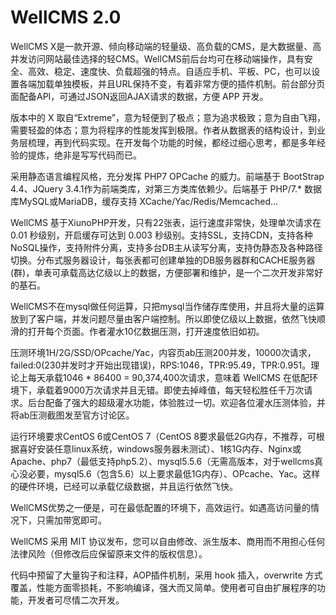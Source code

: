 # WellCMS 2.0

WellCMS X是一款开源、倾向移动端的轻量级、高负载的CMS，是大数据量、高并发访问网站最佳选择的轻CMS。WellCMS前后台均可在移动端操作，具有安全、高效、稳定、速度快、负载超强的特点。自适应手机、平板、PC，也可以设置各端加载单独模板，并且URL保持不变，有着非常方便的插件机制。前台部分页面配备API，可通过JSON返回AJAX请求的数据，方便 APP 开发。

版本中的 X 取自“Extreme”，意为轻便到了极点；意为追求极致；意为自由飞翔，需要轻盈的体态；意为将程序的性能发挥到极限。作者从数据表的结构设计，到业务层梳理，再到代码实现。在开发每个功能的时候，都经过细心思考，都是多年经验的提炼，绝非是写写代码而已。

采用静态语言编程风格，充分发挥 PHP7 OPCache 的威力。前端基于 BootStrap 4.4、JQuery 3.4.1作为前端类库，对第三方类库依赖少。后端基于 PHP/7.* 数据库MySQL或MariaDB，缓存支持 XCache/Yac/Redis/Memcached...

WellCMS 基于XiunoPHP开发，只有22张表，运行速度非常快，处理单次请求在 0.01 秒级别，开启缓存可达到 0.003 秒级别。支持SSL，支持CDN，支持各种NoSQL操作，支持附件分离，支持多台DB主从读写分离，支持伪静态及各种路径切换。分布式服务器设计，每张表都可创建单独的DB服务器群和CACHE服务器(群)，单表可承载高达亿级以上的数据，方便部署和维护，是一个二次开发非常好的基石。

WellCMS不在mysql做任何运算，只把mysql当作储存库使用，并且将大量的运算放到了客户端，并发问题尽量由客户端控制。所以即使亿级以上数据，依然飞快顺滑的打开每个页面。作者灌水10亿数据压测，打开速度依旧如初。

压测环境1H/2G/SSD/OPcache/Yac，内容页ab压测200并发，10000次请求，failed:0(230并发时才开始出现错误)，RPS:1046，TPR:95.49，TPR:0.951。理论上每天承载1046 * 86400 = 90,374,400次请求，意味着 WellCMS 在低配环境下，承载着9000万次请求并且无错。即使去掉峰值，每天轻松胜任千万次请求。后台配备了强大的超级灌水功能，体验胜过一切。欢迎各位灌水压测体验，并将ab压测截图发至官方讨论区。

运行环境要求CentOS 6或CentOS 7（CentOS 8要求最低2G内存，不推荐，可根据喜好安装任意linux系统，windows服务器未测试）、1核1G内存、Nginx或Apache、php7（最低支持php5.2）、mysql5.5.6（无需高版本，对于wellcms真心没必要，mysql5.6（包含5.6）以上要求最低1G内存）、OPcache、Yac。这样的硬件环境，已经可以承载亿级数据，并且运行依然飞快。

WellCMS优势之一便是，可在最低配置的环境下，高效运行。如遇高访问量的情况下，只需加带宽即可。

WellCMS 采用 MIT 协议发布，您可以自由修改、派生版本、商用而不用担心任何法律风险（但修改后应保留原来文件的版权信息）。

代码中预留了大量钩子和注释，AOP插件机制，采用 hook 插入，overwrite 方式覆盖，性能方面零损耗，不影响编译，强大而又简单。使用者可自由扩展程序的功能，开发者可尽情二次开发。
